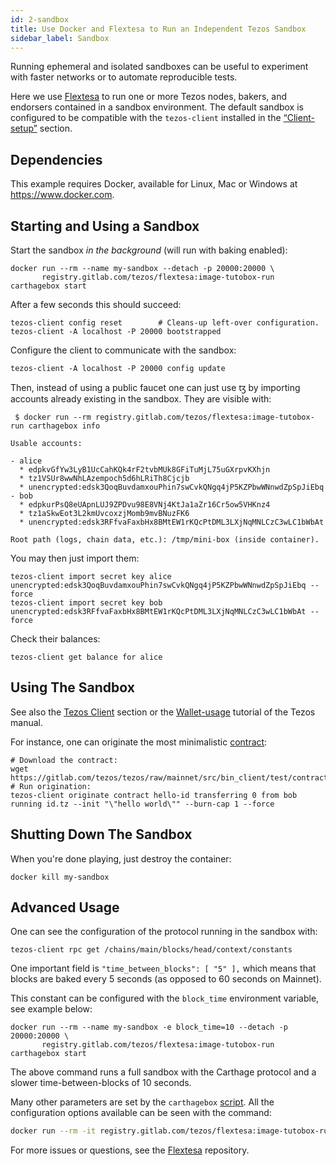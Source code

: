 ```yaml
---
id: 2-sandbox
title: Use Docker and Flextesa to Run an Independent Tezos Sandbox
sidebar_label: Sandbox
---
```


Running ephemeral and isolated sandboxes can be useful to experiment with faster
networks or to automate reproducible tests.

Here we use [Flextesa](https://gitlab.com/tezos/flextesa) to run one or more
Tezos nodes, bakers, and endorsers contained in a sandbox environment.
The default sandbox is configured to be compatible with the `tezos-client`
installed in the [“Client-setup”](/docs/setup/1-tezos-client) section.


## Dependencies

This example requires Docker, available for Linux, Mac or Windows at
<https://www.docker.com>.

## Starting and Using a Sandbox

Start the sandbox *in the background* (will run with baking enabled):

```shell
docker run --rm --name my-sandbox --detach -p 20000:20000 \
       registry.gitlab.com/tezos/flextesa:image-tutobox-run carthagebox start
```

After a few seconds this should succeed:

```shell
tezos-client config reset        # Cleans-up left-over configuration.
tezos-client -A localhost -P 20000 bootstrapped
```

Configure the client to communicate with the sandbox:

```shell
tezos-client -A localhost -P 20000 config update
```

Then, instead of using a public faucet one can just use ꜩ by importing accounts
already existing in the sandbox. They are visible with:

```
 $ docker run --rm registry.gitlab.com/tezos/flextesa:image-tutobox-run carthagebox info

Usable accounts:

- alice
  * edpkvGfYw3LyB1UcCahKQk4rF2tvbMUk8GFiTuMjL75uGXrpvKXhjn
  * tz1VSUr8wwNhLAzempoch5d6hLRiTh8Cjcjb
  * unencrypted:edsk3QoqBuvdamxouPhin7swCvkQNgq4jP5KZPbwWNnwdZpSpJiEbq
- bob
  * edpkurPsQ8eUApnLUJ9ZPDvu98E8VNj4KtJa1aZr16Cr5ow5VHKnz4
  * tz1aSkwEot3L2kmUvcoxzjMomb9mvBNuzFK6
  * unencrypted:edsk3RFfvaFaxbHx8BMtEW1rKQcPtDML3LXjNqMNLCzC3wLC1bWbAt

Root path (logs, chain data, etc.): /tmp/mini-box (inside container).
```

You may then just import them:

```shell
tezos-client import secret key alice unencrypted:edsk3QoqBuvdamxouPhin7swCvkQNgq4jP5KZPbwWNnwdZpSpJiEbq --force
tezos-client import secret key bob unencrypted:edsk3RFfvaFaxbHx8BMtEW1rKQcPtDML3LXjNqMNLCzC3wLC1bWbAt --force
```

Check their balances:

```shell
tezos-client get balance for alice
```

## Using The Sandbox

See also the [Tezos Client](1-tezos-client.md) section or the
[Wallet-usage](https://tezos.gitlab.io/introduction/howtouse.html#transfers-and-receipts)
tutorial of the Tezos manual.

For instance, one can originate the most minimalistic
[contract](https://gitlab.com/tezos/tezos/blob/mainnet/src/bin_client/test/contracts/attic/id.tz):

```shell
# Download the contract:
wget https://gitlab.com/tezos/tezos/raw/mainnet/src/bin_client/test/contracts/attic/id.tz
# Run origination:
tezos-client originate contract hello-id transferring 0 from bob running id.tz --init "\"hello world\"" --burn-cap 1 --force
```

## Shutting Down The Sandbox

When you're done playing, just destroy the container:

    docker kill my-sandbox

## Advanced Usage

One can see the configuration of the protocol running in the sandbox with:

```shell
tezos-client rpc get /chains/main/blocks/head/context/constants
```

One important field is `"time_between_blocks": [ "5" ],` which means that blocks
are baked every 5 seconds (as opposed to 60 seconds on Mainnet).

This constant can be configured with the `block_time` environment variable, see
example below:

```shell
docker run --rm --name my-sandbox -e block_time=10 --detach -p 20000:20000 \
       registry.gitlab.com/tezos/flextesa:image-tutobox-run carthagebox start
```

The above command runs a full sandbox with the Carthage protocol and a slower
time-between-blocks of 10 seconds.

Many other parameters are set by the `carthagebox`
[script](https://gitlab.com/tezos/flextesa/-/blob/image-tutobox/src/scripts/tutorial-box.sh).
All the configuration options available can be seen with the command:

```bash
docker run --rm -it registry.gitlab.com/tezos/flextesa:image-tutobox-run flextesarl mini-net --help
```

For more issues or questions, see the
[Flextesa](https://gitlab.com/tezos/flextesa) repository.
